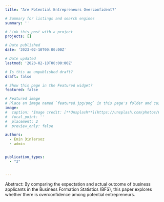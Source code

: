 ```yaml
---
title: "Are Potential Entrepreneurs Overconfident?"

# Summary for listings and search engines
summary: ''

# Link this post with a project
projects: []

# Date published
date: '2023-02-10T00:00:00Z'

# Date updated
lastmod: '2023-02-10T00:00:00Z'

# Is this an unpublished draft?
draft: false

# Show this page in the Featured widget?
featured: false

# Featured image
# Place an image named `featured.jpg/png` in this page's folder and customize its options here.
image:
#  caption: 'Image credit: [**Unsplash**](https://unsplash.com/photos/CpkOjOcXdUY)'
#  focal_point: ''
#  placement: 2
#  preview_only: false

authors:
  - Emin Dinlersoz
  - admin


publication_types:
  - "3"


---
```


Abstract: By comparing the expectation and actual outcome of business applicants in the Business Formation Statistics (BFS), this paper explores whether there is overconfidence among potential entrepreneurs.